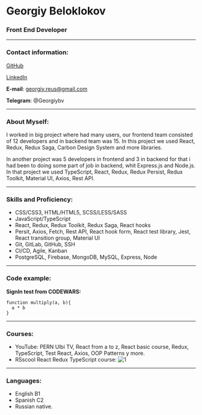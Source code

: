 # Georgiy Beloklokov

### Front End Developer

---

### Contact information:

[GitHub](https://github.com/GeorgiyBeloklokov)

[LinkedIn](https://www.linkedin.com/in/georgiybeloklokov/)

**E-mail**: georgiy.reus@gmail.com

**Telegram**: @Georgiybv

---

### About Myself:

I worked in big project where had many users, our frontend team consisted of 12 developers and in backend team was 15.
In this project we used React, Redux, Redux Saga, Carbon Design System and more libraries.

In another project was 5 developers in frontend and 3 in backend for that i had been to doing some part of job in backend, whit Express.js and Node.js.
In that project we used TypeScript, React, Redux, Redux Persist, Redux Toolkit, Material UI, Axios, Rest API.

---

### Skills and Proficiency:

- CSS/CSS3, HTML/HTML5, SCSS/LESS/SASS
- JavaScript/TypeScript
- React, Redux, Redux Toolkit, Redux Saga, React hooks
- Persit, Axios, Fetch, Rest API, React hook form, React test library, Jest, React transition group, Material UI
- Git, GitLab, GitHub, SSH
- CI/CD, Agile, Kanban
- PostgreSQL, Firebase, MongoDB, MySQL, Express, Node

---

### Code example:

**SignIn test from CODEWARS:**

```
function multiply(a, b){
  a * b
}
```

---

### Courses:

- YouTube: PERN Ulbi TV, React from a to z, React basic course, Redux, TypeScript, Test React, Axios, OOP Patterns y more.
- RSscool React Redux TypeScript course:
  ![1](https://user-images.githubusercontent.com/77876368/189487792-b738c275-c664-43b3-8ec3-b8b7ce06c7e4.jpg)

---

### Languages:

- English B1
- Spanish C2
- Russian native.
